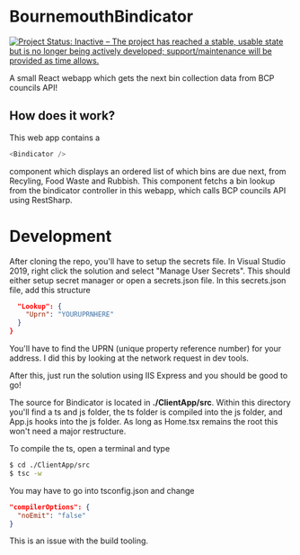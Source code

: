 # BournemouthBindicator

[![Project Status: Inactive – The project has reached a stable, usable state but is no longer being actively developed; support/maintenance will be provided as time allows.](https://www.repostatus.org/badges/latest/inactive.svg)](https://www.repostatus.org/#inactive)

A small React webapp which gets the next bin collection data from BCP councils API!

## How does it work?

This web app contains a 

```javascript
<Bindicator />
``` 

component which displays an ordered list of which bins are due next, from Recyling, Food Waste and Rubbish. This component fetchs a bin lookup from the bindicator controller in this webapp, which calls BCP councils API using RestSharp.

# Development

After cloning the repo, you'll have to setup the secrets file. In Visual Studio 2019, right click the solution and select "Manage User Secrets". This should either setup secret manager or open a secrets.json file.
In this secrets.json file, add this structure
```json
  "Lookup": {
    "Uprn": "YOURUPRNHERE"
  }
}
```

You'll have to find the UPRN (unique property reference number) for your address. I did this by looking at the network request in dev tools.

After this, just run the solution using IIS Express and you should be good to go!

The source for Bindicator is located in **./ClientApp/src**. Within this directory you'll find a ts and js folder, the ts folder is compiled into the js folder, and App.js hooks into the js folder. As long as Home.tsx remains the root this won't need a major restructure. 

To compile the ts, open a terminal and type

```bash
$ cd ./ClientApp/src
$ tsc -w
```

You may have to go into tsconfig.json and change
```json
"compilerOptions": {
  "noEmit": "false"
}
```

This is an issue with the build tooling.
